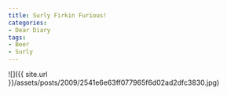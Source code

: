 ```yaml
---
title: Surly Firkin Furious!
categories:
- Dear Diary
tags:
- Beer
- Surly
---
```


![]({{ site.url }}/assets/posts/2009/2541e6e63ff077965f6d02ad2dfc3830.jpg)
